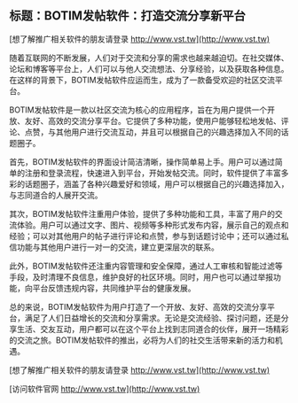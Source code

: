 ## **标题：BOTIM发帖软件：打造交流分享新平台**

[想了解推广相关软件的朋友请登录 http://www.vst.tw](http://www.vst.tw)

随着互联网的不断发展，人们对于交流和分享的需求也越来越迫切。在社交媒体、论坛和博客等平台上，人们可以与他人交流想法、分享经验，以及获取各种信息。在这样的背景下，BOTIM发帖软件应运而生，成为了一款备受欢迎的社区交流平台。

BOTIM发帖软件是一款以社区交流为核心的应用程序，旨在为用户提供一个开放、友好、高效的交流分享平台。它提供了多种功能，使用户能够轻松地发帖、评论、点赞，与其他用户进行交流互动，并且可以根据自己的兴趣选择加入不同的话题圈子。

首先，BOTIM发帖软件的界面设计简洁清晰，操作简单易上手。用户可以通过简单的注册和登录流程，快速进入到平台，开始发帖交流。同时，软件提供了丰富多彩的话题圈子，涵盖了各种兴趣爱好和领域，用户可以根据自己的兴趣选择加入，与志同道合的人展开交流。

其次，BOTIM发帖软件注重用户体验，提供了多种功能和工具，丰富了用户的交流体验。用户可以通过文字、图片、视频等多种形式发布内容，展示自己的观点和经验；可以对其他用户的帖子进行评论和点赞，参与到话题讨论中；还可以通过私信功能与其他用户进行一对一的交流，建立更深层次的联系。

此外，BOTIM发帖软件还注重内容管理和安全保障，通过人工审核和智能过滤等手段，及时清理不良信息，维护良好的社区环境。同时，用户也可以通过举报功能，向平台反馈违规内容，共同维护平台的健康发展。

总的来说，BOTIM发帖软件为用户打造了一个开放、友好、高效的交流分享平台，满足了人们日益增长的交流和分享需求。无论是交流经验、探讨问题，还是分享生活、交友互动，用户都可以在这个平台上找到志同道合的伙伴，展开一场精彩的交流之旅。BOTIM发帖软件的推出，必将为人们的社交生活带来新的活力和机遇。

[想了解推广相关软件的朋友请登录 http://www.vst.tw](http://www.vst.tw)


[访问软件官网 http://www.vst.tw](http://www.vst.tw)
